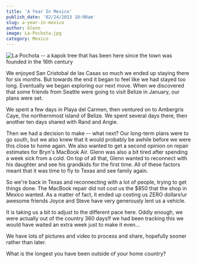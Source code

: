 ```yaml
---
title: 'A Year In Mexico'
publish_date: '02/24/2013 10:00am'
slug: a-year-in-mexico
author: Glenn
image: La-Pochota.jpg
category: Mexico
---
```


![La Pochota -- a kapok tree that has been here since the town was founded in the 16th century](/user/images/2013/02/La-Pochota.jpg)

We enjoyed San Cristobal de las Casas so much we ended up staying there for six months. But towards the end it began to feel like we had stayed too long. Eventually we began exploring our next move. When we discovered that some friends from Seattle were going to visit Belize in January, our plans were set.

We spent a few days in Playa del Carmen, then ventured on to Ambergris Caye, the northernmost island of Belize. We spent several days there, then another ten days shared with Rand and Angie.

Then we had a decision to make -- what next? Our long-term plans were to go south, but we also knew that it would probably be awhile before we were this close to home again. We also wanted to get a second opinion on repair estimates for Bryn's MacBook Air. Glenn was also a bit tired after spending a week sick from a cold. On top of all that, Glenn wanted to reconnect with his daughter and see his grandkids for the first time. All of these factors meant that it was time to fly to Texas and see family again.

So we're back in Texas and reconnecting with a lot of people, trying to get things done. The MacBook repair did not cost us the $850 that the shop in Mexico wanted. As a matter of fact, it ended up costing us ZERO dollars!ur awesome friends Joyce and Steve have very generously lent us a vehicle.

It is taking us a bit to adjust to the different pace here. Oddly enough, we were actually out of the country 360 days!f we had been tracking this we would have waited an extra week just to make it even...

We have lots of pictures and video to process and share, hopefully sooner rather than later.

What is the longest you have been outside of your home country?